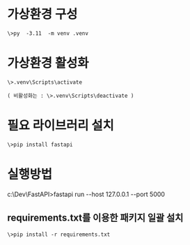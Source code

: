 # 가상환경 구성
    \>py  -3.11  -m venv .venv

# 가상환경 활성화
    \>.venv\Scripts\activate

    ( 비활성화는 : \>.venv\Scripts\deactivate )
# 필요 라이브러리 설치
    \>pip install fastapi

# 실행방법
c:\Dev\FastAPI>fastapi run --host 127.0.0.1 --port 5000


## requirements.txt를 이용한 패키지 일괄 설치
    \>pip install -r requirements.txt
